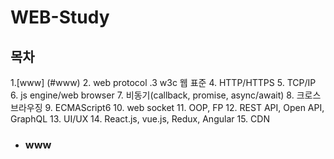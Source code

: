 # WEB-Study

## 목차 
1.[www] (#www)
2. web protocol
.3 w3c 웹 표준
4. HTTP/HTTPS
5. TCP/IP
6. js engine/web browser
7. 비동기(callback, promise, async/await)
8. 크로스 브라우징
9. ECMAScript6
10. web socket
11. OOP, FP
12. REST API, Open API, GraphQL
13. UI/UX
14. React.js, vue.js, Redux, Angular
15. CDN

* ### www
